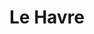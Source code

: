 ---
title: "Le Havre"

year: 2011

director: "Aki Kaurismäki"

summary: "In a dead-pan universe, a shoe shiner is the hero we need, not the one we deserve."

comment: "Yes, this is a finnish film, if you couldn't tell despite the french."

video: "https://media.giphy.com/media/v1.Y2lkPTc5MGI3NjExdnBiYno3Y2FjcW41Z3U0OGpiYzhoN2Z0ODVsdzE5bHIxbWEzZmltciZlcD12MV9pbnRlcm5hbF9naWZfYnlfaWQmY3Q9Zw/1iu7xEYcssgghWBoMi/giphy.mp4"

image: "https://media.giphy.com/media/1iu7xEYcssgghWBoMi/giphy.gif"

imdb: "https://www.imdb.com/title/tt1508675/"

quotes:
  - "L'argent circule au crepuscule."
---